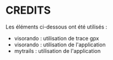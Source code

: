 CREDITS
=======

Les éléments ci-dessous ont été utilisés :
* visorando : utilisation de trace gpx
* visorando : utilisation de l'application
* mytrails : utilisation de l'application 